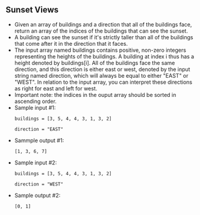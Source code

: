 ## Sunset Views

- Given an array of buildings and a direction that all of the buildings face, return an array of the indices of the buildings that can see the sunset.
- A building can see the sunset if it's strictly taller than all of the buildings that come after it in the direction that it faces.
- The input array named buildings contains positive, non-zero integers representing the heights of the buildings. A building at index i thus has a height denoted by buildings[i]. All of the buildings face the same direction, and this direction is either east or west, denoted by the input string named direction, which will always be equal to either "EAST" or "WEST". In relation to the input array, you can interpret these directions as right for east and left for west.
- Important note: the indices in the ouput array should be sorted in ascending order.
- Sample input #1:
    ~~~
    buildings = [3, 5, 4, 4, 3, 1, 3, 2]

    direction = "EAST"
    ~~~
- Sammple output #1:
    ~~~
    [1, 3, 6, 7]
    ~~~
- Sample input #2:
    ~~~
    buildings = [3, 5, 4, 4, 3, 1, 3, 2]

    direction = "WEST"
    ~~~
- Sample output #2:
    ~~~
    [0, 1]
    ~~~

